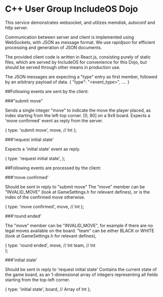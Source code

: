 # C++ User Group IncludeOS Dojo

This service demonstrates websocket, and utilizes memdisk, autoconf and http server.

Communication between server and client is implemented using WebSockets, with JSON as message format.
We use rapidjson for efficient processing and generation of JSON documents.

The provided client code is written in React.js, consisting purely of static files,
which are served by IncludeOS for convenience for this Dojo, but should be served through other means in production use.

The JSON messages are expecting a "type" entry as first member,
followed by an arbitrary payload of data.
{
    "type": "<event_type>",
    ....
}

##Following events are sent by the client:

###"submit move"

Sends a single integer "move" to indicate the move the player placed,
as index starting from the left-top corner. [0, 80] on a 9x9 board.
Expects a 'move confirmed' event as reply from the server.

{
    type: 'submit move',
    move, // Int
};


###'request initial state'

Expects a 'initial state' event as reply.

{
    type: 'request initial state',
};


##Following events are processed by the client:

###'move confirmed'

Should be sent in reply to "submit move"
The "move" member can be "INVALID_MOVE" (look at GameSettings.h for relevant defines),
or is the index of the confirmed move otherwise.

{
    type: 'move confirmed',
    move, // Int
};


###'round ended'

The "move" member can be "INVALID_MOVE", for example if there are no legal moves available on the board.
"team" can be either BLACK or WHITE  (look at GameSettings.h for relevant defines),

{
    type: 'round ended',
    move, // Int
    team, // Int    
};


###'initial state'

Should be sent in reply to 'request initial state'
Contains the current state of the game board, as an 1-dimensional array of integers representing all fields 
starting from the top-left corner.

{
    type: 'initial state',
    board, // Array of Int
};
